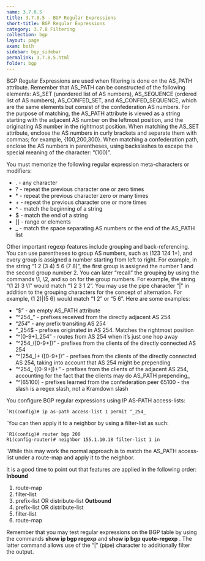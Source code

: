 ```yaml
---
name: 3.7.8.5
title: 3.7.8.5 - BGP Regular Expressions
short-title: BGP Regular Expressions
category: 3.7.8 Filtering
collection: bgp
layout: page
exam: both
sidebar: bgp_sidebar
permalink: 3.7.8.5.html
folder: bgp
---
```

BGP Regular Expressions are used when filtering is done on the AS\_PATH attribute. Remember that AS_PATH can be constructed of the following elements: AS_SET (unordered list of AS numbers), AS_SEQUENCE (ordered list of AS numbers), AS_CONFED_SET, and AS_CONFED_SEQUENCE, which are the same elements but consist of the confederation AS numbers. For the purpose of matching, the AS_PATH attribute is viewed as a string starting with the adjacent AS number on the leftmost position, and the originating AS number in the rightmost position. When matching the AS_SET attribute, enclose the AS numbers in curly brackets and separate them with commas; for example, {100,200,300}. When matching a confederation path, enclose the AS numbers in parentheses, using backslashes to escape the special meaning of the character: “\(100\)”. 

You must memorize the following regular expression meta-characters or modifiers:
- . - any character
- ? - repeat the previous character one or zero times
- \* - repeat the previous character zero or many times
- \+ - repeat the previous character one or more times
- ^ - match the beginning of a string
- $ - match the end of a string
- [] - range or elements
- \_ - match the space separating AS numbers or the end of the AS\_PATH list

Other important regexp features include grouping and back-referencing. You can use parentheses to group AS numbers, such as (123 124 1+), and every group is assigned a number starting from left to right. For example, in the string “1 2 (3 4) 5 6 (7 8)”, the first group is assigned the number 1 and the second group number 2. You can later “recall” the grouping by using the commands \1, \2, and so on for the group numbers. For example, the string “(1 2) 3 \1” would match “1 2 3 1 2”. You may use the pipe character “|” in addition to the grouping characters for the concept of alternation. For example, (1 2)|(5 6) would match “1 2” or “5 6”.  Here are some examples:

- “$” - an empty AS\_PATH attribute
- “^254\_” - prefixes received from the directly adjacent AS 254
- “_254_” - any prefix transiting AS 254
- “\_254$ - prefixes originated in AS 254. Matches the rightmost position
- “^[0-9\+]\_254” - routes from AS 254 when it’s just one hop away
- “^254\_([0-9\+])” - prefixes from the clients of the directly connected AS 254
- “^(254\_)+ ([0-9\+])” - prefixes from the clients of the directly connected AS 254, taking into account that AS 254 might be prepending
- “^254\_ ([0-9\+])+” - prefixes from the clients of the adjacent AS 254, accounting for the fact that the clients may do AS_PATH prepending_
- “^\(65100\) - prefixes learned from the confederation peer 65100 - the slash is a regex slash, not a Kramdown slash

You configure BGP regular expressions using IP AS-PATH access-lists:
```
`R1(config)# ip as-path access-list 1 permit ^_254_
```
`You can then apply it to a neighbor by using a filter-list as such:
```
`R1(config)# router bgp 200
R1(config-router)# neighbor 155.1.10.18 filter-list 1 in
```
`While this may work the normal approach is to match the AS\_PATH access-list under a route-map and apply it to the neighbor.

It is a good time to point out that features are applied in the following order:
**Inbound**
1. route-map
2. filter-list
3. prefix-list OR distribute-list
**Outbound**
1. prefix-list OR distribute-list
2. filter-list
3. route-map

Remember that you may test regular expressions on the BGP table by using the commands **show ip bgp regexp** and **show ip bgp quote-regexp** . The latter command allows use of the “|” (pipe) character to additionally filter the output. 
